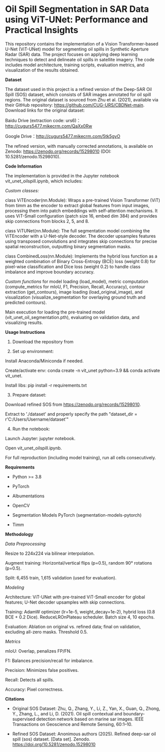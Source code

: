 # Oil Spill Segmentation in SAR Data using ViT-UNet: Performance and Practical Insights

This repository contains the implementation of a Vision Transformer-based U-Net (ViT-UNet) model for segmenting oil spills in Synthetic Aperture Radar (SAR) data. The project focuses on applying deep learning techniques to detect and delineate oil spills in satellite imagery. The code includes model architecture, training scripts, evaluation metrics, and visualization of the results obtained.

**Dataset**

The dataset used in this project is a refined version of the Deep-SAR Oil Spill (SOS) dataset, which consists of SAR images annotated for oil spill regions. The original dataset is sourced from Zhu et al. (2021), available via their GitHub repository: https://github.com/CUG-URS/CBDNet-main. Download links for the original dataset:

Baidu Drive (extraction code: urs6)：http://cugurs5477.mikecrm.com/QaXx0Rw

Google Drive：http://cugurs5477.mikecrm.com/5tk5gyO

The refined version, with manually corrected annotations, is available on Zenodo: https://zenodo.org/records/15298010 (DOI: 10.5281/zenodo.15298010).

**Code Information**

The implementation is provided in the Jupyter notebook vit_unet_oilspill.ipynb, which includes:

*Custom classes:*

class ViTEncoder(nn.Module): Wraps a pre-trained Vision Transformer (ViT) from timm as the encoder to extract global features from input images, processing them into patch embeddings with self-attention mechanisms. It uses ViT-Small configuration (patch size 16, embed dim 384) and provides skip connections from blocks 2, 5, and 8.

class ViTUNet(nn.Module): The full segmentation model combining the ViTEncoder with a U-Net-style decoder. The decoder upsamples features using transposed convolutions and integrates skip connections for precise spatial reconstruction, outputting binary segmentation masks.

class CombinedLoss(nn.Module): Implements the hybrid loss function as a weighted combination of Binary Cross-Entropy (BCE) loss (weight 0.8) for pixel-wise classification and Dice loss (weight 0.2) to handle class imbalance and improve boundary accuracy.


*Custom functions* for model loading (load_model), metric computation (compute_metrics for mIoU, F1, Precision, Recall, Accuracy), contour extraction (get_contours), image loading (load_original_image), and visualization (visualize_segmentation for overlaying ground truth and predicted contours).

Main execution for loading the pre-trained model (vit_unet_oil_segmentation.pth), evaluating on validation data, and visualizing results.

**Usage Instructions** 

1. Download the repository from
   
2. Set up environment:
   
Install Anaconda/Miniconda if needed.

Create/activate env: conda create -n vit_unet python=3.9 && conda activate vit_unet.

Install libs: pip install -r requirements.txt

3. Prepare dataset:

Download refined SOS from https://zenodo.org/records/15298010.

Extract to './dataset' and properly specify the path "dataset_dir = r'C:/Users/Username/dataset'"
 
4. Run the notebook:

Launch Jupyter: jupyter notebook.

Open vit_unet_oilspill.ipynb.

For full reproduction (including model training), run all cells consecutively.

**Requirements**

- Python >= 3.8

- PyTorch

- Albumentations

- OpenCV

- Segmentation Models PyTorch (segmentation-models-pytorch)

- Timm

**Methodology**

*Data Preprocessing*

Resize to 224x224 via bilinear interpolation.

Augment training: Horizontal/vertical flips (p=0.5), random 90° rotations (p=0.5).

Split: 6,455 train, 1,615 validation (used for evaluation).

*Modeling*

Architecture: ViT-UNet with pre-trained ViT-Small encoder for global features; U-Net decoder upsamples with skip connections.

Training: AdamW optimizer (lr=1e-5, weight_decay=1e-2), hybrid loss (0.8 BCE + 0.2 Dice). ReduceLROnPlateau scheduler. Batch size 4, 10 epochs.

Evaluation: Ablation on original vs. refined data; final on validation, excluding all-zero masks. Threshold 0.5.

*Metrics*

mIoU: Overlap, penalizes FP/FN.

F1: Balances precision/recall for imbalance.

Precision: Minimizes false positives.

Recall: Detects all spills.

Accuracy: Pixel correctness.

**Citations**

- Original SOS Dataset: Zhu, Q., Zhang, Y., Li, Z., Yan, X., Guan, Q., Zhong, Y., Zhang, L., and Li, D. (2021). Oil spill contextual and boundary-supervised detection network based on marine sar images. IEEE Transactions on Geoscience and Remote Sensing, 60:1–10.

- Refined SOS Dataset: Anonimous authors (2025). Refined deep-sar oil spill (sos) dataset. [Data set]. Zenodo. https://doi.org/10.5281/zenodo.15298010
